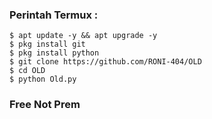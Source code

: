 ### Perintah Termux :
    $ apt update -y && apt upgrade -y
    $ pkg install git
    $ pkg install python
    $ git clone https://github.com/RONI-404/OLD
    $ cd OLD
    $ python Old.py
### Free Not Prem
